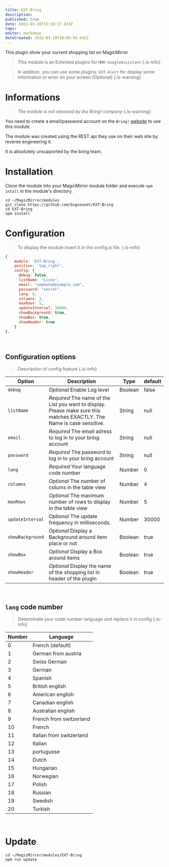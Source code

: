 ```yaml
---
title: EXT-Bring
description: 
published: true
date: 2023-03-28T15:18:17.874Z
tags: 
editor: markdown
dateCreated: 2022-03-19T10:05:56.642Z
---
```


This plugin show your current shopping list on MagicMirror

> This module is an Extented plugins for `MMM-GoogleAssistant`
{.is-info}

> In addition, you can use some plugins:
> `EXT-Alert` for display some information or error on your screen (Optional)
{.is-warning}

# Informations

> *The module is not released by the Bring! company*
{.is-warning}

You need to create a email/password account on the `Bring!` [website](https://web.getbring.com/) to use this module.

The module was created using the REST api they use on their web site by reverse engineering it.

It is absolutely unsupported by the bring team.

# Installation

Clone the module into your MagicMirror module folder and execute `npm intall` in the module's directory.
```
cd ~/MagicMirror/modules
git clone https://github.com/bugsounet/EXT-Bring
cd EXT-Bring
npm install
```

# Configuration
> To display the module insert it in the config.js file.
{.is-info}


```js
{
    module: 'EXT-Bring',
    position: 'top_right',
    config: {
      debug: false,
      listName: "Liste",
      email: "someone@example.com",
      password: "secret",
      lang: 0,
      columns: 3,
      maxRows: 5,
      updateInterval: 30000,
      showBackground: true,
      showBox: true,
      showHeader: true
    }
},
```

<br>

## Configuration options

> Description of config feature
{.is-info}


| Option           | Description | Type | default
|----------------- |----------- |---|---
| `debug`          | *Optional* Enable Log level | Boolean | false
| `listName`       | *Required* The name of the List you want to display. Please make sure this matches EXACTLY. The Name is case sensitive. | String | null
| `email`          | *Required* The email adress to log in to your bring account | String | null
| `password`       | *Required* The password to log in to your bring account | String | null
| `lang`           | *Required* Your language code number | Number | 0
| `columns`        | *Optional* The number of colums in the table view  | Number | 4
| `maxRows`        | *Optional* The maximum number of rows to display in the table view |  Number | 5
| `updateInterval` | *Optional* The update frequency in milliseconds. |  Number | 30000
| `showBackground` | *Optional* Display a Background around item place or not | Boolean | true
| `showBox`        | *Optional* Display a Box around items | Boolean | true
| `showHeader`     | *Optional* Display the name of the shopping list in header of the plugin | Boolean | true

<br>

## `lang` code number

> Determinate your code number language and replace it in config
{.is-info}


| Number  | Language
|---------|-----------
|  0 | French (default)
|  1 | German from austria
|  2 | Swiss German
|  3 |  German
|  4 | Spanish
|  5 | British english
|  6 | American english
|  7 | Canadian english
|  8 | Australian english
|  9 | French from switzerland
|  10 | French
|  11 | Italian from switzerland
|  12 | Italian
|  13 | portuguese
|  14 | Dutch
|  15 | Hungarian
|  16 | Norwegian
|  17 | Polish
|  18 | Russian
|  19 | Swedish
|  20 | Turkish

<br>

# Update

```
cd ~/MagicMirror/modules/EXT-Bring
npm run update
```
